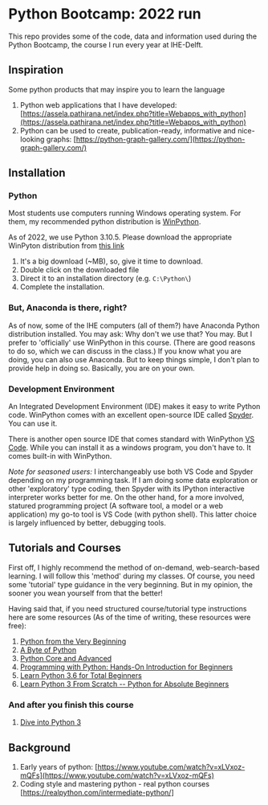# Python Bootcamp:  2022 run
This repo provides some of the code, data and information used during the Python Bootcamp, the course I run every year at IHE-Delft. 

## Inspiration
Some python products that may inspire you to learn the language
1. Python web applications that I have developed: [https://assela.pathirana.net/index.php?title=Webapps_with_python](https://assela.pathirana.net/index.php?title=Webapps_with_python)
2. Python can be used to create, publication-ready, informative and nice-looking graphs: [https://python-graph-gallery.com/](https://python-graph-gallery.com/)


## Installation

### Python
Most students use computers running Windows operating system. For them, my recommended python distribution is [WinPython](https://winpython.github.io/). 

As of 2022, we use Python 3.10.5. Please download the appropriate WinPyton distribution from [this link](https://sourceforge.net/projects/winpython/files/WinPython_3.10/3.10.5.0/Winpython64-3.10.5.0.exe/download)

1. It's a big download (~MB), so, give it time to download. 
2. Double click on the downloaded file
3. Direct it to an installation directory (e.g. `C:\Python\`)
4. Complete the installation.

### But, Anaconda is there, right?
As of now, some of the IHE computers (all of them?) have Anaconda Python distribution installed. You may ask: Why don't we use that? You may. But I prefer to 'officially' use WinPython in this course. (There are good reasons to do so, which we can discuss in the class.) If you know what you are doing, you can also use Anaconda. But to keep things simple, I don't plan to provide help in doing so. Basically, you are on your own. 

### Development Environment
An Integrated Development Environment (IDE) makes it easy to write Python code. WinPython comes with an excellent open-source IDE called [Spyder](https://www.spyder-ide.org/). You can use it. 

There is another open source IDE that comes standard with WinPython [VS Code](https://code.visualstudio.com/). While you can install it as a windows program, you don't have to. It comes built-in with WinPython. 

*Note for seasoned users:*
I interchangeably use both VS Code and Spyder depending on my programming task. If I am doing some data exploration or other 'exploratory' type coding, then Spyder with its IPython interactive interpreter works better for me. On the other hand, for a more involved, statured programming project (A software tool, a model or a web application) my go-to tool is VS Code (with python shell). This latter choice is largely influenced by better, debugging tools. 


## Tutorials and Courses
First off, I highly recommend the method of on-demand, web-search-based learning. I will follow this 'method' during my classes. Of course, you need some 'tutorial' type guidance in the very beginning. But in my opinion, the sooner you wean yourself from that the better! 

Having said that, if you need structured course/tutorial type instructions here are some resources (As of the time of writing, these resources were free):

1. [Python from the Very Beginning](https://coherentpdf.com/python/index.html)
1. [A Byte of Python](https://python.swaroopch.com/)
2. [Python Core and Advanced](https://www.udemy.com/course/python-core-and-advanced/?LSNPUBID=JVFxdTr9V80&ranEAID=JVFxdTr9V80&ranMID=39197&ranSiteID=JVFxdTr9V80-QgFk4H_8XApN.Ntg.67Bww)
3. [Programming with Python: Hands-On Introduction for Beginners](https://www.udemy.com/course/python-programming-beginners/?LSNPUBID=JVFxdTr9V80&ranEAID=JVFxdTr9V80&ranMID=39197&ranSiteID=JVFxdTr9V80-ES3wH8.LbVQkJmOgTTloyA)
4. [Learn Python 3.6 for Total Beginners](https://www.udemy.com/course/python-3-for-total-beginners/?LSNPUBID=JVFxdTr9V80&ranEAID=JVFxdTr9V80&ranMID=39197&ranSiteID=JVFxdTr9V80-fTrDC4an8C6VBGoPIxrpOg)
5. [Learn Python 3 From Scratch -- Python for Absolute Beginners](https://www.udemy.com/course/learn-python-3-from-scratch-python-for-absolute-beginners/)

### And after you finish this course

1. [Dive into Python 3](http://diveintopython3.problemsolving.io/) 

## Background

1. Early years of python: [https://www.youtube.com/watch?v=xLVxoz-mQFs](https://www.youtube.com/watch?v=xLVxoz-mQFs)
2. Coding style and mastering python - real python courses [https://realpython.com/intermediate-python/]



